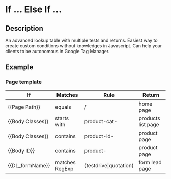 # If ... Else If ...

## Description
An advanced lookup table with multiple tests and returns.
Easiest way to create custom conditions without knowledges in Javascript.
Can help your clients to be autonomous in Google Tag Manager.

## Example

### Page template
| If | Matches | Rule | Return |
| ---- | ---- | ---- | ---- |
|{{Page Path}}|equals|/|home page|
|{{Body Classes}}|starts with|product-cat-|products list page|
|{{Body Classes}}|contains|product-id-|product page|
|{{Body ID}}|contains|product-|product page|
|{{DL_formName}}|matches RegExp|(testdrive\|quotation)|form lead page|
